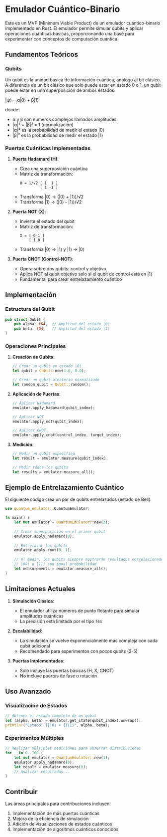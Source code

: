 # Emulador Cuántico-Binario

Este es un MVP (Minimum Viable Product) de un emulador cuántico-binario implementado en Rust. El emulador permite simular qubits y aplicar operaciones cuánticas básicas, proporcionando una base para experimentar con conceptos de computación cuántica.

## Fundamentos Teóricos

### Qubits
Un qubit es la unidad básica de información cuántica, análogo al bit clásico. A diferencia de un bit clásico que solo puede estar en estado 0 o 1, un qubit puede estar en una superposición de ambos estados:

|ψ⟩ = α|0⟩ + β|1⟩

donde:
- α y β son números complejos llamados amplitudes
- |α|² + |β|² = 1 (normalización)
- |α|² es la probabilidad de medir el estado |0⟩
- |β|² es la probabilidad de medir el estado |1⟩

### Puertas Cuánticas Implementadas

1. **Puerta Hadamard (H)**:
   - Crea una superposición cuántica
   - Matriz de transformación:
     ```
     H = 1/√2 [ 1  1 ]
              [ 1 -1 ]
     ```
   - Transforma |0⟩ → (|0⟩ + |1⟩)/√2
   - Transforma |1⟩ → (|0⟩ - |1⟩)/√2

2. **Puerta NOT (X)**:
   - Invierte el estado del qubit
   - Matriz de transformación:
     ```
     X = [ 0 1 ]
         [ 1 0 ]
     ```
   - Transforma |0⟩ → |1⟩ y |1⟩ → |0⟩

3. **Puerta CNOT (Control-NOT)**:
   - Opera sobre dos qubits: control y objetivo
   - Aplica NOT al qubit objetivo solo si el qubit de control está en |1⟩
   - Fundamental para crear entrelazamiento cuántico

## Implementación

### Estructura del Qubit
```rust
pub struct Qubit {
    pub alpha: f64,  // Amplitud del estado |0⟩
    pub beta: f64,   // Amplitud del estado |1⟩
}
```

### Operaciones Principales

1. **Creación de Qubits**:
   ```rust
   // Crear un qubit en estado |0⟩
   let qubit = Qubit::new(1.0, 0.0);
   
   // Crear un qubit aleatorio normalizado
   let random_qubit = Qubit::random();
   ```

2. **Aplicación de Puertas**:
   ```rust
   // Aplicar Hadamard
   emulator.apply_hadamard(qubit_index);
   
   // Aplicar NOT
   emulator.apply_not(qubit_index);
   
   // Aplicar CNOT
   emulator.apply_cnot(control_index, target_index);
   ```

3. **Medición**:
   ```rust
   // Medir un qubit específico
   let result = emulator.measure(qubit_index);
   
   // Medir todos los qubits
   let results = emulator.measure_all();
   ```

## Ejemplo de Entrelazamiento Cuántico

El siguiente código crea un par de qubits entrelazados (estado de Bell):

```rust
use quantum_emulator::QuantumEmulator;

fn main() {
    let mut emulator = QuantumEmulator::new(2);
    
    // Crear superposición en el primer qubit
    emulator.apply_hadamard(0);
    
    // Entrelazar los qubits
    emulator.apply_cnot(0, 1);
    
    // Al medir, los qubits siempre mostrarán resultados correlacionados:
    // |00⟩ o |11⟩ con igual probabilidad
    let measurements = emulator.measure_all();
}
```

## Limitaciones Actuales

1. **Simulación Clásica**: 
   - El emulador utiliza números de punto flotante para simular amplitudes cuánticas
   - La precisión está limitada por el tipo `f64`

2. **Escalabilidad**:
   - La simulación se vuelve exponencialmente más compleja con cada qubit adicional
   - Recomendado para experimentos con pocos qubits (2-5)

3. **Puertas Implementadas**:
   - Solo incluye las puertas básicas (H, X, CNOT)
   - No incluye puertas de fase o rotación

## Uso Avanzado

### Visualización de Estados
```rust
// Obtener el estado completo de un qubit
let (alpha, beta) = emulator.get_state(qubit_index).unwrap();
println!("Estado: {}|0⟩ + {}|1⟩", alpha, beta);
```

### Experimentos Múltiples
```rust
// Realizar múltiples mediciones para observar distribuciones
for _ in 0..100 {
    let mut emulator = QuantumEmulator::new(1);
    emulator.apply_hadamard(0);
    let result = emulator.measure(0);
    // Analizar resultados...
}
```

## Contribuir

Las áreas principales para contribuciones incluyen:
1. Implementación de más puertas cuánticas
2. Mejora de la eficiencia de simulación
3. Adición de visualizaciones de estados cuánticos
4. Implementación de algoritmos cuánticos conocidos

